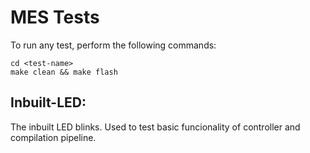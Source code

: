# MES Tests

To run any test, perform the following commands:
```
cd <test-name>
make clean && make flash
```

## Inbuilt-LED:
The inbuilt LED blinks. Used to test basic funcionality of controller and compilation pipeline.
